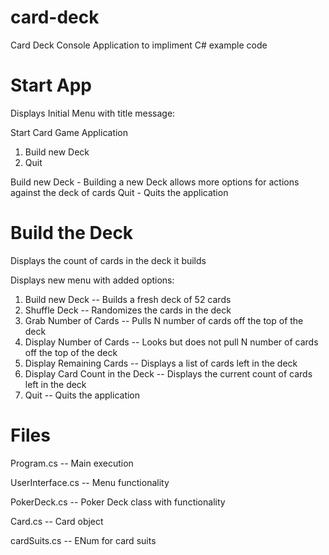 # card-deck
Card Deck Console Application to impliment C# example code

# Start App
Displays Initial Menu with title message:

  Start Card Game Application
  1. Build new Deck
  2. Quit
  
Build new Deck - Building a new Deck allows more options for actions against the deck of cards
Quit - Quits the application  

# Build the Deck
Displays the count of cards in the deck it builds

Displays new menu with added options:
  1. Build new Deck  --  Builds a fresh deck of 52 cards
  2. Shuffle Deck  --  Randomizes the cards in the deck
  3. Grab Number of Cards  --  Pulls N number of cards off the top of the deck
  4. Display Number of Cards  --  Looks but does not pull N number of cards off the top of the deck
  5. Display Remaining Cards  --  Displays a list of cards left in the deck
  6. Display Card Count in the Deck  -- Displays the current count of cards left in the deck
  7. Quit  --  Quits the application


 # Files
 Program.cs  --  Main execution
 
 UserInterface.cs  --  Menu functionality
 
 PokerDeck.cs  --  Poker Deck class with functionality
 
 Card.cs  --  Card object
 
 cardSuits.cs  --  ENum for card suits
